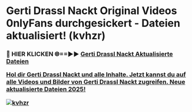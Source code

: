 # Gerti Drassl Nackt Original Videos 0nlyFans durchgesickert - Dateien aktualisiert! (kvhzr)

<h3>🔴 HIER KLICKEN 🌐==►► <a href="https://tinyurl.com/h6vf6nb8" rel="nofollow">Gerti Drassl Nackt Aktualisierte Dateien

Hol dir Gerti Drassl Nackt und alle Inhalte. Jetzt kannst du auf alle Videos und Bilder von Gerti Drassl Nackt zugreifen. Neue aktualisierte Dateien 2025!

[![kvhzr](https://i.imgur.com/sD4kR3V.gif)](https://tinyurl.com/h6vf6nb8)
